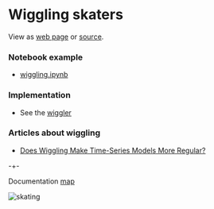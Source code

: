 # Wiggling skaters
View as [web page](https://microprediction.github.io/timemachines/composition)  or [source](https://github.com/microprediction/timemachines/blob/main/docs/composition.md).


### Notebook example

- [wiggling.ipynb](https://colab.research.google.com/github/microprediction/timemachines/blob/main/examples/notebooks/wiggling.ipynb)

### Implementation

- See the [wiggler](https://github.com/microprediction/timemachines/blob/main/timemachines/skatertools/smoothing/wiggling.py)


### Articles about wiggling

- [Does Wiggling Make Time-Series Models More Regular?](https://microprediction.medium.com/smooth-move-does-wiggling-make-time-series-models-less-accurate-8544e675873)
 

-+- 

Documentation [map](https://microprediction.github.io/timemachines/map.html)
 
  


![skating](https://i.imgur.com/elu5muO.png)
